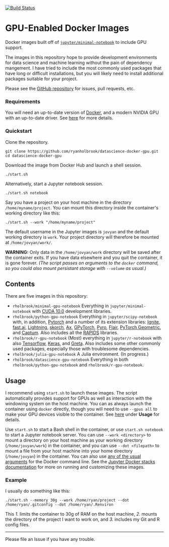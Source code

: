 [![Build Status](https://travis-ci.org/ryanholbrook/datascience-docker-gpu.svg?branch=testing)](https://travis-ci.org/ryanholbrook/datascience-docker-gpu)

# GPU-Enabled Docker Images

Docker images built off of [`jupyter/minimal-notebook`](https://github.com/jupyter/docker-stacks/tree/master/minimal-notebook) to include GPU support.

The images in this repository hope to provide development environments for data science and machine learning without the pain of dependency mangement. I have tried to include the most commonly used packages that have long or difficult installations, but you will likely need to install additional packages suitable for your project.

Please see the [GitHub repository](https://github.com/ryanholbrook/datascience-docker-gpu) for issues, pull requests, etc.

### Requirements

You will need an up-to-date version of [Docker](https://docs.docker.com/install/), 
and a modern NVIDIA GPU with an up-to-date driver. See [here](https://github.com/NVIDIA/nvidia-docker/wiki/Installation-(Native-GPU-Support)) for more details.

### Quickstart

Clone the repository.
```
git clone https://github.com/ryanholbrook/datascience-docker-gpu.git
cd datascience-docker-gpu
```

Download the image from Docker Hub and launch a shell session.
```
./start.sh
```

Alternatively, start a Jupyter notebook session.
```
./start.sh notebook
```

Say you have a project on your host machine in the directory `/home/myname/project`. You can mount this directory inside the container's working directory like this:
```
./start.sh --work "/home/myname/project"
```
The default username in the Jupyter images is `jovyan` and the default working directory is `work`. Your project directory will therefore be mounted at `/home/jovyan/work/`.

**WARNING:** Only data in the `/home/jovyan/work` directory will be saved after the container exits. If you have data elsewhere and you quit the container, it is gone forever. *(The script passes on arguments to the `docker` command, so you could also mount persistant storage with `--volume` as usual.)*

## Contents
There are five images in this repository:
  * `rholbrook/minimal-gpu-notebook` Everything in `jupyter/minimal-notebook` with [CUDA 10.0](https://developer.nvidia.com/cuda-zone) development libraries.
  * `rholbrook/python-gpu-notebook` Everything in `jupyter/scipy-notebook` with, in addition, [Pytorch](https://pytorch.org/) and a number of its extension libraries: [Ignite](https://pytorch.org/ignite/), [fast.ai](https://www.fast.ai/), [Lightning](https://github.com/williamFalcon/pytorch-lightning), [skorch](https://github.com/skorch-dev/skorch), [Ax](https://ax.dev/), [GPyTorch](https://github.com/cornellius-gp/gpytorch), [Pyro](http://pyro.ai/), [Flair](https://github.com/zalandoresearch/flair), [PyTorch Geometric](https://github.com/rusty1s/pytorch_geometric), and [Captum](https://captum.ai/). Also includes all the [RAPIDS](https://docs.rapids.ai/api) libraries.
  * `rholbrook/r-gpu-notebook` (Most) everything in `jupyter/r-notebook` with also [Tensorflow](https://www.tensorflow.org/), [Keras](https://keras.io/), and [Greta](https://greta-stats.org/). Also includes some other commonly used packages, especially those with troublesome dependencies.
  * `rholbrook/julia-gpu-notebook` A Julia environment. (In progress.)
  * `rholbrook/datascience-gpu-notebook` Everything in both `rholbrook/python-gpu-notebook` and `rholbrook/r-gpu-notebook`.

## Usage

I recommend using `start.sh` to launch these images. The script automatically provides support for GPUs as well as interaction with the windowing system on the host machine. You can as always launch the container using `docker` directly, though you will need to use `--gpus all` to make your GPU devices visible to the container. See [here](https://github.com/NVIDIA/nvidia-docker) under **Usage** for details.

Use `start.sh` to start a Bash shell in the container, or use `start.sh notebook` to start a Jupyter notebook server. You can use `--work <directory>` to mount a directory on your host machine as your working directory (`/home/jovyan/work`) in the container, and you can use `--dot <filepath>` to mount a file from your host machine into your home directory (`/home/jovyan`) in the container. You can also use [any of the usual arguments](https://docs.docker.com/engine/reference/commandline/cli/) for the Docker command line. See the [Jupyter Docker stacks documentation](https://jupyter-docker-stacks.readthedocs.io/en/latest/index.html) for more on running and customizing these images.

### Example

I usually do something like this:
```
./start.sh --memory 30g --work /home/ryan/project --dot /home/ryan/.gitconfig --dot /home/ryan/.Renviron
```
This *1.* limits the container to 30g of RAM on the host machine, *2.* mounts the directory of the project I want to work on, and *3.* includes my Git and R config files.

------

Please file an Issue if you have any trouble.
